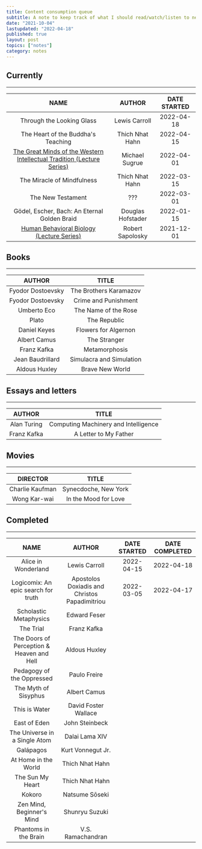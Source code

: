 ```yaml
---
title: Content consumption queue
subtitle: A note to keep track of what I should read/watch/listen to next
date: "2021-10-04"
lastupdated: "2022-04-18"
published: true
layout: post
topics: ["notes"]
category: notes
---
```


## Currently

---

|                                                         NAME                                                         |      AUTHOR       | DATE STARTED |
| :------------------------------------------------------------------------------------------------------------------: | :---------------: | :----------: |
|                                              Through the Looking Glass                                               |   Lewis Carroll   |  2022-04-18  |
|                                          The Heart of the Buddha's Teaching                                          |  Thich Nhat Hahn  |  2022-04-15  |
| [The Great Minds of the Western Intellectual Tradition (Lecture Series)](https://www.youtube.com/watch?v=8ZoQ7wh9pS) |  Michael Sugrue   |  2022-04-01  |
|                                              The Miracle of Mindfulness                                              |  Thich Nhat Hahn  |  2022-03-15  |
|                                                  The New Testament                                                   |        ???        |  2022-03-01  |
|                                     Gödel, Escher, Bach: An Eternal Golden Braid                                     | Douglas Hofstader |  2022-01-15  |
|               [Human Behavioral Biology (Lecture Series)](https://www.youtube.com/watch?v=NNnIGh9g6fA)               | Robert Sapolosky  |  2021-12-01  |

## Books

---

|      AUTHOR       |          TITLE           |
| :---------------: | :----------------------: |
| Fyodor Dostoevsky |  The Brothers Karamazov  |
| Fyodor Dostoevsky |   Crime and Punishment   |
|    Umberto Eco    |   The Name of the Rose   |
|       Plato       |       The Republic       |
|   Daniel Keyes    |   Flowers for Algernon   |
|   Albert Camus    |       The Stranger       |
|    Franz Kafka    |      Metamorphosis       |
| Jean Baudrillard  | Simulacra and Simulation |
|   Aldous Huxley   |     Brave New World      |

## Essays and letters

---

|   AUTHOR    |                TITLE                 |
| :---------: | :----------------------------------: |
| Alan Turing | Computing Machinery and Intelligence |
| Franz Kafka |        A Letter to My Father         |

## Movies

---

|    DIRECTOR     |        TITLE         |
| :-------------: | :------------------: |
| Charlie Kaufman | Synecdoche, New York |
|  Wong Kar-wai   | In the Mood for Love |

## Completed

---

|                   NAME                    |                    AUTHOR                     | DATE STARTED | DATE COMPLETED |
| :---------------------------------------: | :-------------------------------------------: | :----------: | :------------: |
|            Alice in Wonderland            |                 Lewis Carroll                 |  2022-04-15  |   2022-04-18   |
|    Logicomix: An epic search for truth    | Apostolos Doxiadis and Christos Papadimitriou |  2022-03-05  |   2022-04-17   |
|          Scholastic Metaphysics           |                 Edward Feser                  |              |                |
|                 The Trial                 |                  Franz Kafka                  |              |                |
| The Doors of Perception & Heaven and Hell |                 Aldous Huxley                 |              |                |
|         Pedagogy of the Oppressed         |                 Paulo Freire                  |              |                |
|           The Myth of Sisyphus            |                 Albert Camus                  |              |                |
|               This is Water               |             David Foster Wallace              |              |                |
|               East of Eden                |                John Steinbeck                 |              |                |
|       The Universe in a Single Atom       |                Dalai Lama XIV                 |              |                |
|                 Galápagos                 |               Kurt Vonnegut Jr.               |              |                |
|           At Home in the World            |                Thich Nhat Hahn                |              |                |
|             The Sun My Heart              |                Thich Nhat Hahn                |              |                |
|                  Kokoro                   |                Natsume Sōseki                 |              |                |
|         Zen Mind, Beginner's Mind         |                Shunryu Suzuki                 |              |                |
|           Phantoms in the Brain           |               V.S. Ramachandran               |              |                |
